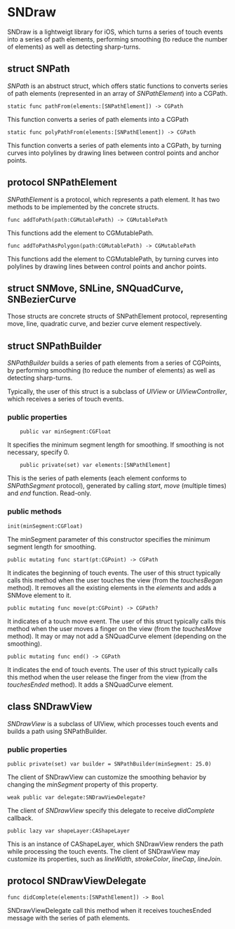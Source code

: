 # SNDraw

SNDraw is a lightweigt library for iOS, which turns a series of touch events into a series of path elements, performing smoothing (to reduce the number of elements) as well as detecting sharp-turns. 

## struct SNPath

*SNPath* is an abstruct struct, which offers static functions to converts series of path elements (represented in an array of *SNPathElement*) into a CGPath. 

```
static func pathFrom(elements:[SNPathElement]) -> CGPath
```
This function converts a series of path elements into a CGPath 

```
static func polyPathFrom(elements:[SNPathElement]) -> CGPath
```
This function converts a series of path elements into a CGPath, by turning curves into polylines by drawing lines between control points and anchor points. 

## protocol SNPathElement

*SNPathElement* is a protocol, which represents a path element. It has two methods to be implemented by the concrete structs. 

```
func addToPath(path:CGMutablePath) -> CGMutablePath
```

This functions add the element to CGMutablePath. 

```
func addToPathAsPolygon(path:CGMutablePath) -> CGMutablePath
```
This functions add the element to CGMutablePath, by turning curves into polylines by drawing lines between control points and anchor points. 

## struct SNMove, SNLine, SNQuadCurve, SNBezierCurve

Those structs are concrete structs of SNPathElement protocol, representing move, line, quadratic curve, and bezier curve element respectively.

## struct SNPathBuilder

*SNPathBuilder* builds a series of path elements from a series of CGPoints, by performing smoothing (to reduce the number of elements) as well as detecting sharp-turns. 

Typically, the user of this struct is a subclass of *UIView* or *UIViewController*, which receives a series of touch events. 

### public properties

```
    public var minSegment:CGFloat
```
It specifies the minimum segment length for smoothing. If smoothing is not necessary, specify 0. 

```
    public private(set) var elements:[SNPathElement]
```
This is the series of path elements (each element conforms to *SNPathSegment* protocol), generated by calling *start*, *move* (multiple times) and *end* function. Read-only.

### public methods

```
init(minSegment:CGFloat)
```
The minSegment parameter of this constructor specifies the minimum segment length for smoothing. 

```
public mutating func start(pt:CGPoint) -> CGPath
```
It indicates the beginning of touch events. The user of this struct typically calls this method when the user touches the view (from the *touchesBegan* method). It removes all the existing elements in the *elements* and adds a SNMove element to it. 

```
public mutating func move(pt:CGPoint) -> CGPath?
```
It indicates of a touch move event. The user of this struct typically calls this method when the user moves a finger on the view (from the *touchesMove* method). It may or may not add a SNQuadCurve element (depending on the smoothing). 

```
public mutating func end() -> CGPath
```
It indicates the end of touch events. The user of this struct typically calls this method when the user release the finger from the view (from the *touchesEnded* method). It adds a SNQuadCurve element.

## class SNDrawView

*SNDrawView* is a subclass of UIView, which processes touch events and builds a path using SNPathBuilder.

### public properties

```
public private(set) var builder = SNPathBuilder(minSegment: 25.0)
```
The client of SNDrawView can customize the smoothing behavior by changing the *minSegment* property of this property. 

```
weak public var delegate:SNDrawViewDelegate?
```
The client of *SNDrawView* specify this delegate to receive *didComplete* callback.  

```
public lazy var shapeLayer:CAShapeLayer
```
This is an instance of CAShapeLayer, which SNDrawView renders the path while processing the touch events. The client of SNDrawView may customize its properties, such as *lineWidth*, *strokeColor*, *lineCap*, *lineJoin*. 

## protocol SNDrawViewDelegate

```
func didComplete(elements:[SNPathElement]) -> Bool
```
SNDrawViewDelegate call this method when it receives touchesEnded message with the series of path elements. 


